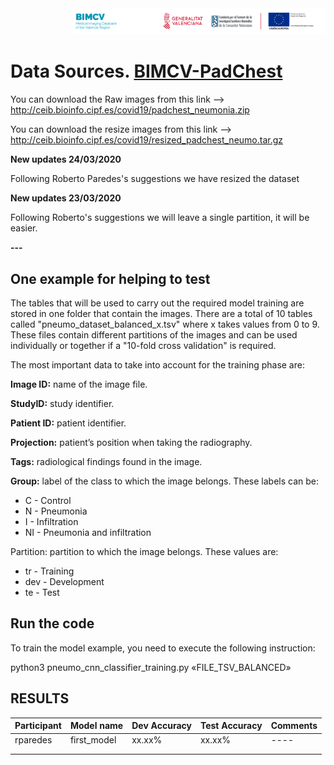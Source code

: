 <div class="clearfix" style="padding: 0px; padding-left: 100px; display: flex; flex-wrap: nowrap; justify-content: space-evenly; align-items:center">
<a href="http://bimcv.cipf.es/"><img src="https://github.com/BIMCV-CSUSP/BIMCV-COVID-19/blob/master/chestRx/logoinst.png?raw=true"</a><a href="http://ceib.san.gva.es"></a></div>

# Data Sources. [BIMCV-PadChest](http://ceib.bioinfo.cipf.es/covid19/padchest_neumonia.zip)
You can download the Raw images from this link --> http://ceib.bioinfo.cipf.es/covid19/padchest_neumonia.zip

You can download the resize images from this link --> http://ceib.bioinfo.cipf.es/covid19/resized_padchest_neumo.tar.gz

**New updates 24/03/2020**

Following Roberto Paredes's suggestions we have resized the dataset 

**New updates 23/03/2020**

Following Roberto's suggestions we will leave a single partition, it will be easier.

**---**

## One example for helping to test
The tables that will be used to carry out the required model training are stored in one folder that contain the images. There are a total of 10 tables called "pneumo_dataset_balanced_x.tsv" where x takes values from 0 to 9. 
These files contain different partitions of the images and can be used individually or together if a "10-fold cross validation" is required. 

The most important data to take into account for the training phase are:

**Image ID:** name of the image file.

**StudyID:** study identifier.

**Patient ID:** patient identifier.

**Projection:** patient’s position when taking the radiography.

**Tags:** radiological findings found in the image.

**Group:** label of the class to which the image belongs. These labels can be:

* C - Control
* N - Pneumonia
* I - Infiltration
* NI - Pneumonia and infiltration

Partition: partition to which the image belongs. These values are:
* tr - Training
* dev - Development
* te - Test
## Run the code

To train the model example, you need to execute the following instruction:

python3 pneumo_cnn_classifier_training.py «FILE_TSV_BALANCED»


## RESULTS

|  Participant | Model name  | Dev Accuracy | Test Accuracy  | Comments  |
|---|---|---|---|---|
| rparedes  | first_model | xx.xx%  | xx.xx%  | ---- |
|   |   |   |   |   |
|   |   |   |   |   |
